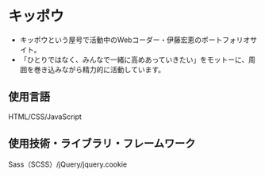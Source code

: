 # キッポウ
- キッポウという屋号で活動中のWebコーダー・伊藤宏恵のポートフォリオサイト。
- 「ひとりではなく、みんなで一緒に高めあっていきたい」をモットーに、周囲を巻き込みながら精力的に活動しています。

## 使用言語
HTML/CSS/JavaScript

## 使用技術・ライブラリ・フレームワーク
Sass（SCSS）/jQuery/jquery.cookie